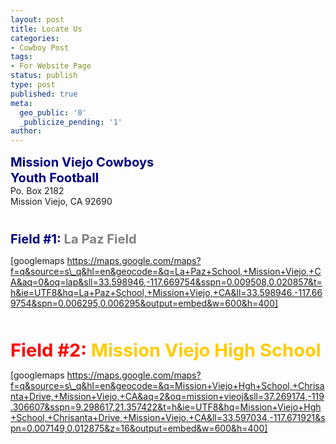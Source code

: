 ```yaml
---
layout: post
title: Locate Us
categories:
- Cowboy Post
tags:
- For Website Page
status: publish
type: post
published: true
meta:
  geo_public: '0'
  _publicize_pending: '1'
author: 
---
```

<big><big><span style="color:#000080;"><strong>Mission Viejo Cowboys</strong> </span><br>
<span style="color:#000080;"><strong>Youth Football</strong></span></big></big>  
Po. Box 2182  
Mission Viejo, CA 92690

<big><big><br>
<span style="color:#ff0000;"><strong><span style="color:#000080;">Field #1:</span> <span style="color:#808080;">La Paz Field</span></strong></span></big></big>

[googlemaps https://maps.google.com/maps?f=q&source=s\_q&hl=en&geocode=&q=La+Paz+School,+Mission+Viejo,+CA&aq=0&oq=lap&sll=33.598946,-117.669754&sspn=0.009508,0.020857&t=h&ie=UTF8&hq=La+Paz+School,+Mission+Viejo,+CA&ll=33.598946,-117.669754&spn=0.006295,0.006295&output=embed&w=600&h=400]

<big><big><big><big><br>
<span style="color:#ff0000;"><strong>Field #2: <span style="color:#ffcc00;">Mission Viejo High School</span></strong></span></big></big></big></big>

[googlemaps https://maps.google.com/maps?f=q&source=s\_q&hl=en&geocode=&q=Mission+Viejo+Hgh+School,+Chrisanta+Drive,+Mission+Viejo,+CA&aq=2&oq=mission+vieoj&sll=37.269174,-119.306607&sspn=9.298617,21.357422&t=h&ie=UTF8&hq=Mission+Viejo+Hgh+School,+Chrisanta+Drive,+Mission+Viejo,+CA&ll=33.597034,-117.671921&spn=0.007149,0.012875&z=16&output=embed&w=600&h=400]

